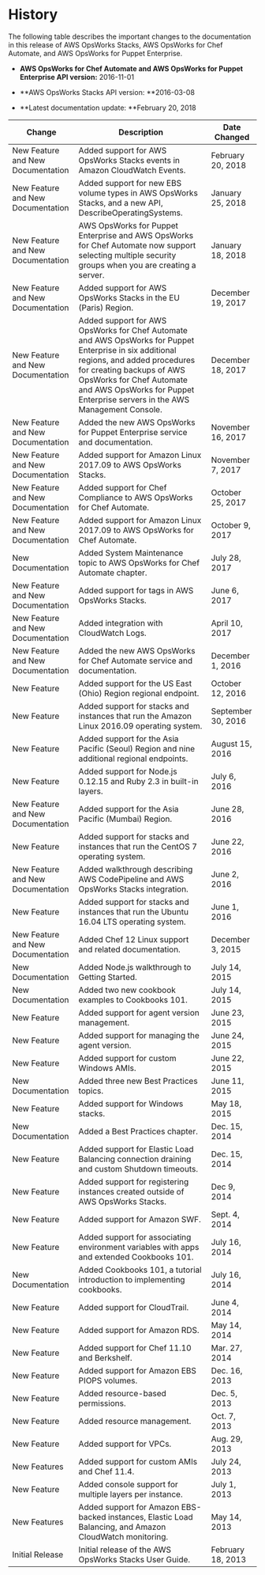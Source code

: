 # History<a name="history"></a>

The following table describes the important changes to the documentation in this release of AWS OpsWorks Stacks, AWS OpsWorks for Chef Automate, and AWS OpsWorks for Puppet Enterprise\.

+ **AWS OpsWorks for Chef Automate and AWS OpsWorks for Puppet Enterprise API version:** 2016\-11\-01

+ **AWS OpsWorks Stacks API version: **2016\-03\-08

+ **Latest documentation update: **February 20, 2018


| Change | Description | Date Changed | 
| --- | --- | --- | 
| New Feature and New Documentation | Added support for AWS OpsWorks Stacks events in Amazon CloudWatch Events\. | February 20, 2018 | 
| New Feature and New Documentation | Added support for new EBS volume types in AWS OpsWorks Stacks, and a new API, DescribeOperatingSystems\. | January 25, 2018 | 
| New Feature and New Documentation | AWS OpsWorks for Puppet Enterprise and AWS OpsWorks for Chef Automate now support selecting multiple security groups when you are creating a server\. | January 18, 2018 | 
| New Feature and New Documentation | Added support for AWS OpsWorks Stacks in the EU \(Paris\) Region\. | December 19, 2017 | 
| New Feature and New Documentation | Added support for AWS OpsWorks for Chef Automate and AWS OpsWorks for Puppet Enterprise in six additional regions, and added procedures for creating backups of AWS OpsWorks for Chef Automate and AWS OpsWorks for Puppet Enterprise servers in the AWS Management Console\. | December 18, 2017 | 
| New Feature and New Documentation | Added the new AWS OpsWorks for Puppet Enterprise service and documentation\. | November 16, 2017 | 
| New Feature and New Documentation | Added support for Amazon Linux 2017\.09 to AWS OpsWorks Stacks\. | November 7, 2017 | 
| New Feature and New Documentation | Added support for Chef Compliance to AWS OpsWorks for Chef Automate\. | October 25, 2017 | 
| New Feature and New Documentation | Added support for Amazon Linux 2017\.09 to AWS OpsWorks for Chef Automate\. | October 9, 2017 | 
| New Documentation | Added System Maintenance topic to AWS OpsWorks for Chef Automate chapter\. | July 28, 2017 | 
| New Feature and New Documentation | Added support for tags in AWS OpsWorks Stacks\. | June 6, 2017 | 
| New Feature and New Documentation | Added integration with CloudWatch Logs\. | April 10, 2017 | 
| New Feature and New Documentation | Added the new AWS OpsWorks for Chef Automate service and documentation\. | December 1, 2016 | 
| New Feature | Added support for the US East \(Ohio\) Region regional endpoint\. | October 12, 2016 | 
| New Feature | Added support for stacks and instances that run the Amazon Linux 2016\.09 operating system\. | September 30, 2016 | 
| New Feature | Added support for the Asia Pacific \(Seoul\) Region and nine additional regional endpoints\. | August 15, 2016 | 
| New Feature | Added support for Node\.js 0\.12\.15 and Ruby 2\.3 in built\-in layers\. | July 6, 2016 | 
| New Feature and New Documentation | Added support for the Asia Pacific \(Mumbai\) Region\. | June 28, 2016 | 
| New Feature | Added support for stacks and instances that run the CentOS 7 operating system\. | June 22, 2016 | 
| New Feature and New Documentation | Added walkthrough describing AWS CodePipeline and AWS OpsWorks Stacks integration\. | June 2, 2016 | 
| New Feature | Added support for stacks and instances that run the Ubuntu 16\.04 LTS operating system\. | June 1, 2016 | 
| New Feature and New Documentation | Added Chef 12 Linux support and related documentation\.  | December 3, 2015 | 
| New Documentation | Added Node\.js walkthrough to Getting Started\. | July 14, 2015 | 
| New Documentation | Added two new cookbook examples to Cookbooks 101\. | July 14, 2015 | 
| New Feature | Added support for agent version management\. | June 23, 2015 | 
| New Feature | Added support for managing the agent version\. | June 24, 2015 | 
| New Feature | Added support for custom Windows AMIs\. | June 22, 2015 | 
| New Documentation | Added three new Best Practices topics\. | June 11, 2015 | 
| New Feature | Added support for Windows stacks\. | May 18, 2015 | 
| New Documentation | Added a Best Practices chapter\. | Dec\. 15, 2014 | 
| New Feature | Added support for Elastic Load Balancing connection draining and custom Shutdown timeouts\. | Dec\. 15, 2014 | 
| New Feature | Added support for registering instances created outside of AWS OpsWorks Stacks\. | Dec 9, 2014 | 
| New Feature | Added support for Amazon SWF\. | Sept\. 4, 2014 | 
| New Feature | Added support for associating environment variables with apps and extended Cookbooks 101\. | July 16, 2014 | 
| New Documentation | Added Cookbooks 101, a tutorial introduction to implementing cookbooks\. | July 16, 2014 | 
| New Feature | Added support for CloudTrail\. | June 4, 2014 | 
| New Feature | Added support for Amazon RDS\. | May 14, 2014 | 
| New Feature | Added support for Chef 11\.10 and Berkshelf\. | Mar\. 27, 2014 | 
| New Feature | Added support for Amazon EBS PIOPS volumes\. | Dec\. 16, 2013 | 
| New Feature | Added resource\-based permissions\. | Dec\. 5, 2013 | 
| New Feature | Added resource management\. | Oct\. 7, 2013 | 
| New Feature | Added support for VPCs\. | Aug\. 29, 2013 | 
| New Features | Added support for custom AMIs and Chef 11\.4\. | July 24, 2013 | 
| New Feature | Added console support for multiple layers per instance\. | July 1, 2013 | 
| New Features | Added support for Amazon EBS\-backed instances, Elastic Load Balancing, and Amazon CloudWatch monitoring\. | May 14, 2013 | 
| Initial Release | Initial release of the AWS OpsWorks Stacks User Guide\. | February 18, 2013 | 